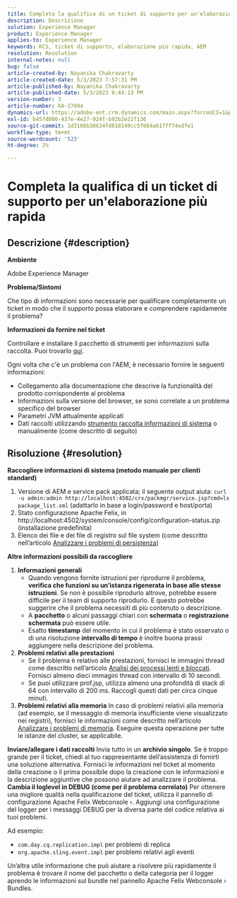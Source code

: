 ```yaml
---
title: Completa la qualifica di un ticket di supporto per un'elaborazione più rapida
description: Descrizione
solution: Experience Manager
product: Experience Manager
applies-to: Experience Manager
keywords: KCS, ticket di supporto, elaborazione più rapida, AEM
resolution: Resolution
internal-notes: null
bug: false
article-created-by: Nayanika Chakravarty
article-created-date: 5/3/2023 7:57:31 PM
article-published-by: Nayanika Chakravarty
article-published-date: 5/3/2023 8:44:13 PM
version-number: 3
article-number: KA-17494
dynamics-url: https://adobe-ent.crm.dynamics.com/main.aspx?forceUCI=1&pagetype=entityrecord&etn=knowledgearticle&id=18461fbc-ece9-ed11-a7c6-6045bd006b25
exl-id: b457d006-437e-4e27-924f-b92b2e22f136
source-git-commit: 1d3108b38634fd818149cc5f084a617ff74edfe1
workflow-type: tm+mt
source-wordcount: '523'
ht-degree: 2%

---
```


# Completa la qualifica di un ticket di supporto per un&#39;elaborazione più rapida

## Descrizione {#description}


<b>Ambiente</b>

Adobe Experience Manager

<b>Problema/Sintomi</b>

Che tipo di informazioni sono necessarie per qualificare completamente un ticket in modo che il supporto possa elaborare e comprendere rapidamente il problema?

<b>Informazioni da fornire nel ticket</b>

Controllare e installare il pacchetto di strumenti per informazioni sulla raccolta. Puoi trovarlo [qui](https://helpx.adobe.com/experience-manager/kb/index/tools.html).

Ogni volta che c&#39;è un problema con l&#39;AEM, è necessario fornire le seguenti informazioni:

- Collegamento alla documentazione che descrive la funzionalità del prodotto corrispondente al problema
- Informazioni sulla versione del browser, se sono correlate a un problema specifico del browser
- Parametri JVM attualmente applicati
- Dati raccolti utilizzando [strumento raccolta informazioni di sistema](https://helpx.adobe.com/experience-manager/kb/support-info-collector.html) o manualmente (come descritto di seguito)



## Risoluzione {#resolution}

<b>Raccogliere informazioni di sistema (metodo manuale per clienti standard)</b>
1. Versione di AEM e service pack applicata; il seguente output aiuta: `curl -u admin:admin http://localhost:4502/crx/packmgr/service.jsp?cmd=ls  package_list.xml` (adattarlo in base a login/password e host/porta)
2. Stato configurazione Apache Felix, in http://localhost:4502/system/console/config/configuration-status.zip (installazione predefinita)
3. Elenco dei file e dei file di registro sul file system (come descritto nell’articolo [Analizzare i problemi di persistenza](https://helpx.adobe.com/experience-manager/kb/AnalyzePersistenceProblems.html))

<b>Altre informazioni possibili da raccogliere</b>
1. <b>Informazioni generali</b>
   - Quando vengono fornite istruzioni per riprodurre il problema, <b>verifica che funzioni su un’istanza rigenerata in base alle stesse istruzioni</b>. Se non è possibile riprodurlo altrove, potrebbe essere difficile per il team di supporto riprodurlo. E questo potrebbe suggerire che il problema necessiti di più contenuto o descrizione.
   - A <b>pacchetto</b> o alcuni passaggi chiari con <b>schermata</b> o <b>registrazione schermata</b> può essere utile.
   - Esatto <b>timestamp</b> del momento in cui il problema è stato osservato o di una risoluzione <b>intervallo di tempo</b> è inoltre buona prassi aggiungere nella descrizione del problema.
2. <b>Problemi relativi alle prestazioni</b>
   - Se il problema è relativo alle prestazioni, fornisci le immagini thread come descritto nell’articolo [Analisi dei processi lenti e bloccati](https://helpx.adobe.com/experience-manager/kb/AnalyzeSlowAndBlockedProcesses.html). Fornisci almeno dieci immagini thread con intervallo di 10 secondi.
   - Se puoi utilizzare prof.jsp, utilizza almeno una profondità di stack di 64 con intervallo di 200 ms. Raccogli questi dati per circa cinque minuti.
3. <b>Problemi relativi alla memoria</b>    In caso di problemi relativi alla memoria (ad esempio, se il messaggio di memoria insufficiente viene visualizzato nei registri), fornisci le informazioni come descritto nell’articolo [Analizzare i problemi di memoria](https://experienceleague.adobe.com/docs/experience-cloud-kcs/kbarticles/KA-17482.html?lang=en). Eseguire questa operazione per tutte le istanze del cluster, se applicabile.

<b>Inviare/allegare i dati raccolti</b>
Invia tutto in un <b>archivio singolo</b>. Se è troppo grande per il ticket, chiedi al tuo rappresentante dell’assistenza di fornirti una soluzione alternativa. Fornisci le informazioni nel ticket al momento della creazione o il prima possibile dopo la creazione con le informazioni e la descrizione aggiuntive che possono aiutare ad analizzare il problema.
<b>Cambia il loglevel in DEBUG (come per il problema correlato)</b>
Per ottenere una migliore qualità nella qualificazione del ticket, utilizza il pannello di configurazione Apache Felix Webconsole ›. Aggiungi una configurazione del logger per i messaggi DEBUG per la diversa parte del codice relativa ai tuoi problemi.

Ad esempio:

- `com.day.cq.replication.impl` per problemi di replica
- `org.apache.sling.event.impl` per problemi relativi agli eventi



Un’altra utile informazione che può aiutare a risolvere più rapidamente il problema è trovare il nome del pacchetto o della categoria per il logger aprendo le informazioni sul bundle nel pannello Apache Felix Webconsole › Bundles.
